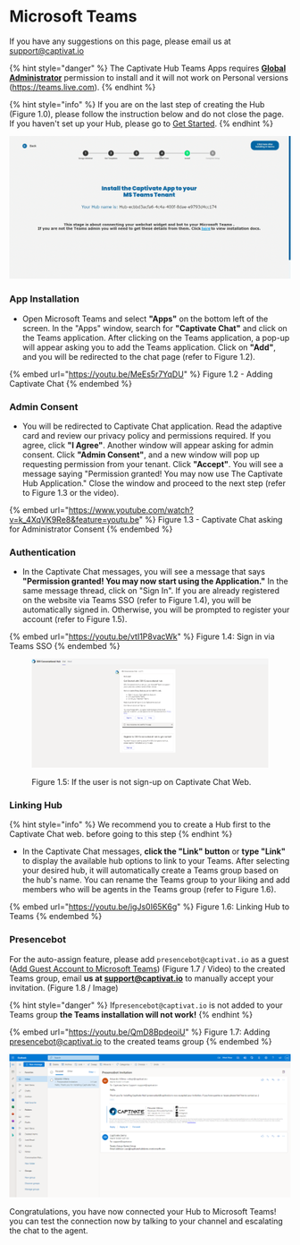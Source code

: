 # Microsoft Teams

If you have any suggestions on this page, please email us at support@captivat.io

{% hint style="danger" %}
The Captivate Hub Teams Apps requires [**Global Administrator**](https://docs.microsoft.com/en-us/azure/active-directory/roles/permissions-reference#global-administrator) permission to install and it will not work on Personal versions (https://teams.live.com).
{% endhint %}

{% hint style="info" %}
If you are on the last step of creating the Hub (Figure 1.0), please follow the instruction below and do not close the page. If you haven't set up your Hub, please go to [Get Started](../../../get-started.md).
{% endhint %}

![Figure 1.0 - Final step for Web Widget creation.](../../../.gitbook/assets/laststage.png)

### App Installation

* Open Microsoft Teams and select **"Apps"** on the bottom left of the screen. In the "Apps" window, search for **"Captivate Chat"** and click on the Teams application. After clicking on the Teams application, a pop-up will appear asking you to add the Teams application. Click on **"Add"**, and you will be redirected to the chat page (refer to Figure 1.2).

{% embed url="https://youtu.be/MeEs5r7YqDU" %}
Figure 1.2 - Adding Captivate Chat
{% endembed %}

### Admin Consent

* You will be redirected to Captivate Chat application. Read the adaptive card and review our privacy policy and permissions required. If you agree, click **"I Agree"**. Another window will appear asking for admin consent. Click **"Admin Consent"**, and a new window will pop up requesting permission from your tenant. Click **"Accept"**. You will see a message saying "Permission granted! You may now use The Captivate Hub Application." Close the window and proceed to the next step (refer to Figure 1.3 or the video).

{% embed url="https://www.youtube.com/watch?v=k_4XqVK9Re8&feature=youtu.be" %}
Figure 1.3 - Captivate Chat asking for Administrator Consent
{% endembed %}

### Authentication

* In the Captivate Chat messages, you will see a message that says **"Permission granted! You may now start using the Application."** In the same message thread, click on "Sign In". If you are already registered on the website via Teams SSO (refer to Figure 1.4), you will be automatically signed in. Otherwise, you will be prompted to register your account (refer to Figure 1.5).

{% embed url="https://youtu.be/vtI1P8vacWk" %}
Figure 1.4: Sign in via Teams SSO
{% endembed %}

<figure><img src="../../../.gitbook/assets/image.png" alt=""><figcaption><p>Figure 1.5: If the user is not sign-up on Captivate Chat Web.</p></figcaption></figure>

### Linking Hub

{% hint style="info" %}
We recommend you to create a Hub first to the Captivate Chat web. before going to this step
{% endhint %}

* In the Captivate Chat messages, **click the "Link" button** or **type "Link"** to display the available hub options to link to your Teams. After selecting your desired hub, it will automatically create a Teams group based on the hub's name. You can rename the Teams group to your liking and add members who will be agents in the Teams group (refer to Figure 1.6).

{% embed url="https://youtu.be/igJs0I65K6g" %}
Figure 1.6: Linking Hub to Teams
{% endembed %}

### Presencebot

For the auto-assign feature, please add `presencebot@captivat.io` as a guest ([Add Guest Account to Microsoft Teams](https://support.microsoft.com/en-us/office/add-guests-to-a-team-in-teams-fccb4fa6-f864-4508-bdde-256e7384a14f)) (Figure 1.7 / Video) to the created Teams group, email **us at support@captivat.io** to manually accept your invitation. (Figure 1.8 / Image)

{% hint style="danger" %}
If`presencebot@captivat.io` is not added to your Teams group **the Teams installation will not work!**
{% endhint %}

{% embed url="https://youtu.be/QmD8BpdeoiU" %}
Figure 1.7: Adding presencebot@captivat.io to the created teams group
{% endembed %}

![Figure 1.8 - support@captivat.io replied on your email request.](../../../.gitbook/assets/accept.png)

Congratulations, you have now connected your Hub to Microsoft Teams! you can test the connection now by talking to your channel and escalating the chat to the agent.
